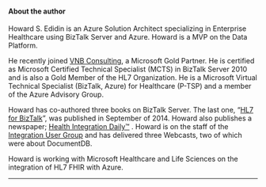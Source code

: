 #### About the author

Howard S. Edidin is an Azure Solution Architect specializing in Enterprise Healthcare using BizTalk Server and Azure. 
Howard is a MVP on the Data Platform.

He recently joined [VNB Consulting](http://www.vnbconsulting.com), a Microsoft Gold Partner. He is certified as Microsoft Certified Technical Specialist (MCTS) in BizTalk Server 2010 and is also a Gold Member of the HL7 Organization. He is a Microsoft Virtual Technical Specialist (BizTalk, Azure) for Healthcare (P-TSP) and a member of the Azure Advisory Group.


Howard has co-authored three books on BizTalk Server. The last one, “[HL7 for BizTalk](http://www.apress.com/9781430267645)”, was published in September of 2014. Howard also publishes a newspaper; [Health Integration Daily™](http://healthcareintegrationdaily.com/) .  Howard is on the staff of the [Integration User Group](http://www.integrationusergroup.com/) and has delivered three Webcasts, two of which were about DocumentDB. 


Howard is working with Microsoft Healthcare and Life Sciences on the integration of HL7 FHIR with Azure.

---
